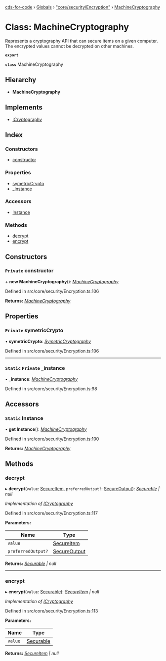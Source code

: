 [cds-for-code](../README.md) › [Globals](../globals.md) › ["core/security/Encryption"](../modules/_core_security_encryption_.md) › [MachineCryptography](_core_security_encryption_.machinecryptography.md)

# Class: MachineCryptography

Represents a cryptography API that can secure items on a given computer.  The
encrypted values cannot be decrypted on other machines.

**`export`** 

**`class`** MachineCryptography

## Hierarchy

* **MachineCryptography**

## Implements

* [ICryptography](../interfaces/_core_security_types_.icryptography.md)

## Index

### Constructors

* [constructor](_core_security_encryption_.machinecryptography.md#private-constructor)

### Properties

* [symetricCrypto](_core_security_encryption_.machinecryptography.md#private-symetriccrypto)
* [_instance](_core_security_encryption_.machinecryptography.md#static-private-_instance)

### Accessors

* [Instance](_core_security_encryption_.machinecryptography.md#static-instance)

### Methods

* [decrypt](_core_security_encryption_.machinecryptography.md#decrypt)
* [encrypt](_core_security_encryption_.machinecryptography.md#encrypt)

## Constructors

### `Private` constructor

\+ **new MachineCryptography**(): *[MachineCryptography](_core_security_encryption_.machinecryptography.md)*

Defined in src/core/security/Encryption.ts:106

**Returns:** *[MachineCryptography](_core_security_encryption_.machinecryptography.md)*

## Properties

### `Private` symetricCrypto

• **symetricCrypto**: *[SymetricCryptography](_core_security_encryption_.symetriccryptography.md)*

Defined in src/core/security/Encryption.ts:106

___

### `Static` `Private` _instance

▪ **_instance**: *[MachineCryptography](_core_security_encryption_.machinecryptography.md)*

Defined in src/core/security/Encryption.ts:98

## Accessors

### `Static` Instance

• **get Instance**(): *[MachineCryptography](_core_security_encryption_.machinecryptography.md)*

Defined in src/core/security/Encryption.ts:100

**Returns:** *[MachineCryptography](_core_security_encryption_.machinecryptography.md)*

## Methods

###  decrypt

▸ **decrypt**(`value`: [SecureItem](_core_security_types_.secureitem.md), `preferredOutput?`: [SecureOutput](../enums/_core_security_types_.secureoutput.md)): *[Securable](../modules/_core_security_types_.md#securable) | null*

*Implementation of [ICryptography](../interfaces/_core_security_types_.icryptography.md)*

Defined in src/core/security/Encryption.ts:117

**Parameters:**

Name | Type |
------ | ------ |
`value` | [SecureItem](_core_security_types_.secureitem.md) |
`preferredOutput?` | [SecureOutput](../enums/_core_security_types_.secureoutput.md) |

**Returns:** *[Securable](../modules/_core_security_types_.md#securable) | null*

___

###  encrypt

▸ **encrypt**(`value`: [Securable](../modules/_core_security_types_.md#securable)): *[SecureItem](_core_security_types_.secureitem.md) | null*

*Implementation of [ICryptography](../interfaces/_core_security_types_.icryptography.md)*

Defined in src/core/security/Encryption.ts:113

**Parameters:**

Name | Type |
------ | ------ |
`value` | [Securable](../modules/_core_security_types_.md#securable) |

**Returns:** *[SecureItem](_core_security_types_.secureitem.md) | null*
